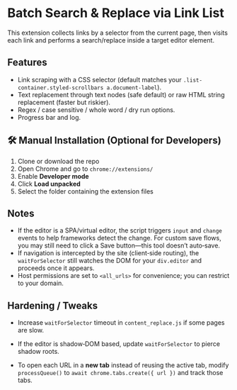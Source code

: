 # Batch Search & Replace via Link List


This extension collects links by a selector from the current page, then visits each link and performs a search/replace inside a target editor element.


## Features
- Link scraping with a CSS selector (default matches your `.list-container.styled-scrollbars a.document-label`).
- Text replacement through text nodes (safe default) or raw HTML string replacement (faster but riskier).
- Regex / case sensitive / whole word / dry run options.
- Progress bar and log.

## 🛠 Manual Installation (Optional for Developers)

1. Clone or download the repo
2. Open Chrome and go to `chrome://extensions/`
3. Enable **Developer mode**
4. Click **Load unpacked**
5. Select the folder containing the extension files

## Notes
- If the editor is a SPA/virtual editor, the script triggers `input` and `change` events to help frameworks detect the change. For custom save flows, you may still need to click a Save button—this tool doesn’t auto‑save.
- If navigation is intercepted by the site (client‑side routing), the `waitForSelector` still watches the DOM for your `div.editor` and proceeds once it appears.
- Host permissions are set to `<all_urls>` for convenience; you can restrict to your domain.


## Hardening / Tweaks
- Increase `waitForSelector` timeout in `content_replace.js` if some pages are slow.
- If the editor is shadow‑DOM based, update `waitForSelector` to pierce shadow roots.

- To open each URL in a **new tab** instead of reusing the active tab, modify `processQueue()` to `await chrome.tabs.create({ url })` and track those tabs.

